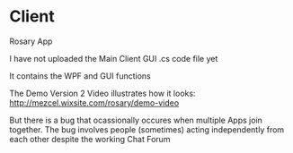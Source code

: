 # Client
Rosary App

I have not uploaded the Main Client GUI .cs code file yet

It contains the WPF and GUI functions

The Demo Version 2 Video illustrates how it looks: http://mezcel.wixsite.com/rosary/demo-video

But there is a bug that ocassionally occures when multiple Apps join together.
The bug involves people (sometimes) acting independently from each other despite the working Chat Forum
